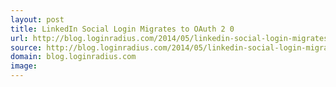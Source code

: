 ```yaml
---
layout: post
title: LinkedIn Social Login Migrates to OAuth 2 0
url: http://blog.loginradius.com/2014/05/linkedin-social-login-migrates-to-oauth-2-0/
source: http://blog.loginradius.com/2014/05/linkedin-social-login-migrates-to-oauth-2-0/
domain: blog.loginradius.com
image: 
---
```


